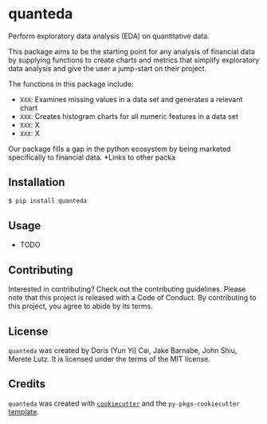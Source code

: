 # quanteda

Perform exploratory data analysis (EDA) on quantitative data.

This package aims to be the starting point for any analysis of financial data by supplying functions to create charts and metrics that simplify  exploratory data analysis and give the user a jump-start on their project. 

The functions in this package include:
- `XXX`: Examines missing values in a data set and generates a relevant chart
- `XXX`: Creates histogram charts for all numeric features in a data set
- `XXX`: X
- `XXX`: X

Our package fills a gap in the python ecosystem by being marketed specifically to financial data. *Links to other packa

## Installation

```bash
$ pip install quanteda
```

## Usage

- TODO

## Contributing

Interested in contributing? Check out the contributing guidelines. Please note that this project is released with a Code of Conduct. By contributing to this project, you agree to abide by its terms.

## License

`quanteda` was created by Doris (Yun Yi) Cai, Jake Barnabe, John Shiu, Merete Lutz. It is licensed under the terms of the MIT license.

## Credits

`quanteda` was created with [`cookiecutter`](https://cookiecutter.readthedocs.io/en/latest/) and the `py-pkgs-cookiecutter` [template](https://github.com/py-pkgs/py-pkgs-cookiecutter).
